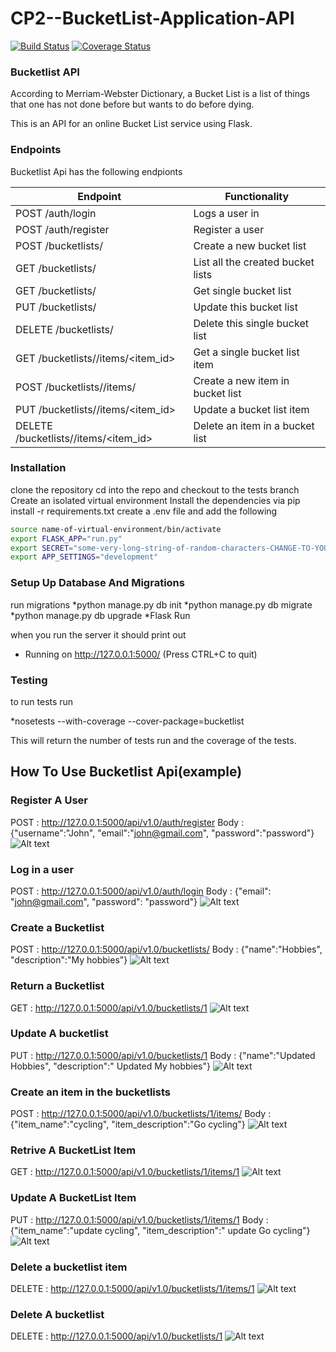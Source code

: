 # CP2--BucketList-Application-API
[![Build Status](https://travis-ci.org/kevintumbo/Checkpoint2_Bucketlist.svg?branch=tests)](https://travis-ci.org/kevintumbo/Checkpoint2_Bucketlist)
[![Coverage Status](https://coveralls.io/repos/github/kevintumbo/Checkpoint2_Bucketlist/badge.svg?branch=tests)](https://coveralls.io/github/kevintumbo/Checkpoint2_Bucketlist?branch=tests)

### Bucketlist API

According to Merriam-Webster Dictionary, a Bucket List is a list of things that one has not done before but wants to do before dying.

This is an API for an online Bucket List service using Flask.

### Endpoints

Bucketlist Api has the following endpionts

| Endpoint | Functionality |
| -------- | ------------- |
| POST /auth/login | Logs a user in |
| POST /auth/register | Register a user |
| POST /bucketlists/ | Create a new bucket list |
| GET /bucketlists/	| List all the created bucket lists |
| GET /bucketlists/<id> | Get single bucket list |
| PUT /bucketlists/<id> | Update this bucket list |
| DELETE /bucketlists/<id> | Delete this single bucket list |
| GET /bucketlists/<id>/items/<item_id> | Get a single bucket list item |
| POST /bucketlists/<id>/items/ | Create a new item in bucket list |
| PUT /bucketlists/<id>/items/<item_id> | Update a bucket list item |
| DELETE /bucketlists/<id>/items/<item_id> | Delete an item in a bucket list |


### Installation
clone the repository
cd into the repo and checkout to the tests branch
Create an isolated virtual environment
Install the dependencies via pip install -r requirements.txt
create a .env file and add the following

```sh
source name-of-virtual-environment/bin/activate
export FLASK_APP="run.py"
export SECRET="some-very-long-string-of-random-characters-CHANGE-TO-YOUR-LIKING"
export APP_SETTINGS="development"
```

### Setup Up Database And Migrations
run migrations
*python manage.py db init
*python manage.py db migrate
*python manage.py db upgrade
*Flask Run

when you run the server it should print out
* Running on http://127.0.0.1:5000/ (Press CTRL+C to quit)

### Testing
to run tests run

*nosetests --with-coverage --cover-package=bucketlist

This will return the number of tests run and the coverage of the tests.

## How To Use Bucketlist Api(example)

### Register A User
POST : http://127.0.0.1:5000/api/v1.0/auth/register
Body : {"username":"John", "email":"john@gmail.com", "password":"password"}
![Alt text](https://image.ibb.co/j2W57a/Screen_Shot_2017_06_12_at_14_39_29.png "create user")

### Log in a user
POST : http://127.0.0.1:5000/api/v1.0/auth/login
Body : {"email": "john@gmail.com", "password": "password"}
![Alt text](https://image.ibb.co/kHNpYF/Screen_Shot_2017_06_12_at_14_39_42.png "Log in user")

### Create a Bucketlist
POST : http://127.0.0.1:5000/api/v1.0/bucketlists/
Body : {"name":"Hobbies", "description":"My hobbies"}
![Alt text](https://image.ibb.co/f6d7Lv/Screen_Shot_2017_06_12_at_14_40_15.png "create Bucketlist")

### Return a Bucketlist
GET : http://127.0.0.1:5000/api/v1.0/bucketlists/1
![Alt text](https://image.ibb.co/dG9gfv/Screen_Shot_2017_06_12_at_14_40_35.png "Return Bucketlist")

### Update A bucketlist
PUT : http://127.0.0.1:5000/api/v1.0/bucketlists/1
Body : {"name":"Updated Hobbies", "description":" Updated My hobbies"}
![Alt text](https://image.ibb.co/foywDF/Screen_Shot_2017_06_12_at_14_41_09.png "Update Bucketlist")

### Create an item in the bucketlists
POST : http://127.0.0.1:5000/api/v1.0/bucketlists/1/items/
Body : {"item_name":"cycling", "item_description":"Go cycling"}
![Alt text](https://image.ibb.co/kZQySa/Screen_Shot_2017_06_12_at_14_41_49.png "Create Bucketlist item")

### Retrive A BucketList Item
GET : http://127.0.0.1:5000/api/v1.0/bucketlists/1/items/1
![Alt text](https://image.ibb.co/kfdwDF/Screen_Shot_2017_06_12_at_14_42_15.png "Return Bucketlist Item")

### Update A BucketList Item
PUT : http://127.0.0.1:5000/api/v1.0/bucketlists/1/items/1
Body : {"item_name":"update cycling", "item_description":" update Go cycling"}
![Alt text](https://image.ibb.co/foywDF/Screen_Shot_2017_06_12_at_14_41_09.png "Update Bucketlist Item")

### Delete a bucketlist item
DELETE : http://127.0.0.1:5000/api/v1.0/bucketlists/1/items/1
![Alt text](https://image.ibb.co/iUegfv/Screen_Shot_2017_06_12_at_14_43_24.png "Delete Bucketlist item")

### Delete A bucketlist
DELETE : http://127.0.0.1:5000/api/v1.0/bucketlists/1
![Alt text](https://image.ibb.co/buSsLv/Screen_Shot_2017_06_12_at_15_15_28.png "Delete Bucketlist")



